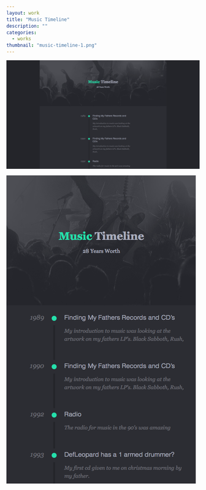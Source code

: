 ```yaml
---
layout: work
title: "Music Timeline"
description: ""
categories:
  - works
thumbnail: "music-timeline-1.png"
---
```


![](/img/music-timeline-1.png)

![](/img/music-timeline-2.png)
